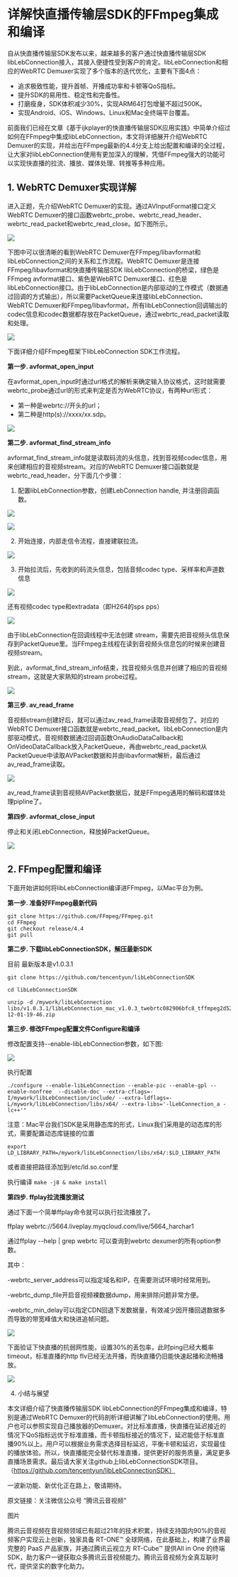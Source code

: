 # 详解快直播传输层SDK的FFmpeg集成和编译 #

自从快直播传输层SDK发布以来，越来越多的客户通过快直播传输层SDK libLebConnection接入，其接入便捷性受到客户的肯定。libLebConnection和相应的WebRTC Demuxer实现了多个版本的迭代优化，主要有下面4点：

- 追求极致性能，提升首帧、开播成功率和卡顿等QoS指标。
- 提升SDK的易用性、稳定性和完备性。
- 打磨瘦身，SDK体积减少30%，实现ARM64打包增量不超过500K。
- 实现Android、iOS、Windows、Linux和Mac全终端平台覆盖。

前面我们已经在文章《基于ijkplayer的快直播传输层SDK应用实践》中简单介绍过如何在FFmpeg中集成libLebConnection，本文将详细展开介绍WebRTC Demuxer的实现，并给出在FFmpeg最新的4.4分支上给出配置和编译的全过程，让大家对libLebConnection使用有更加深入的理解，凭借FFmpeg强大的功能可以实现快直播的拉流、播放、媒体处理、转推等多种应用。



## 1. WebRTC Demuxer实现详解 ##


进入正题，先介绍WebRTC Demuxer的实现。通过AVInputFormat接口定义WebRTC Demuxer的接口函数webrtc_probe、webrtc_read_header、webrtc_read_packet和webrtc_read_close。如下图所示。


![](./webrtc/20220114133214.jpg)

下图中可以很清晰的看到WebRTC Demuxer在FFmpeg/libavformat和libLebConnection之间的关系和工作流程。WebRTC Demuxer是连接FFmpeg/libavformat和快直播传输层SDK libLebConnection的桥梁，绿色是FFmpeg avformat接口、紫色是WebRTC Demuxer接口、红色是libLebConnection接口。由于libLebConnection是内部驱动的工作模式（数据通过回调的方式输出），所以需要PacketQueue来连接libLebConnection、WebRTC Demuxer和FFmpeg/libavformat，所有libLebConnection回调输出的codec信息和codec数据都存放在PacketQueue，通过webrtc_read_packet读取和处理。


![](./webrtc/20220114133316.jpg)

下面详细介绍FFmpeg框架下libLebConnection SDK工作流程。



**第一步. avformat_open_input**

在avformat_open_input时通过url格式的解析来确定输入协议格式，这时就需要webrtc_probe通过url的形式来判定是否为WebRTC协议，有两种url形式：

- 第一种是webrtc://开头的url；
- 第二种是http(s)://xxxx/xx.sdp。


![](./webrtc/20220114133354.jpg)

**第二步. avformat_find_stream_info**

avformat_find_stream_info就是读取码流的头信息，找到音视频codec信息，用来创建相应的音视频stream。对应的WebRTC Demuxer接口函数就是webrtc_read_header，分下面几个步骤：

1. 配置libLebConnection参数，创建LebConnection handle, 并注册回调函数。


![](./webrtc/20220114133421.jpg)

![](./webrtc/20220114133441.jpg)

2. 开始连接，内部走信令流程，直接建联拉流。


![](./webrtc/20220114133502.jpg)

3. 开始拉流后，先收到的码流头信息，包括音频codec type、采样率和声道数信息

![](./webrtc/20220114133522.jpg)

还有视频codec type和extradata（即H264的sps pps）

![](./webrtc/20220114133611.jpg)

由于libLebConnection在回调线程中无法创建 stream，需要先把音视频头信息保存到PacketQueue里。当FFmpeg主线程在读到音视频头信息包的时候来创建音视频stream。

到此，avformat_find_stream_info结束，找音视频头信息并创建了相应的音视频stream，这就是大家熟知的stream probe过程。

![](./webrtc/20220114133632.jpg)

**第三步. av_read_frame**

音视频stream创建好后，就可以通过av_read_frame读取音视频包了。对应的WebRTC Demuxer接口函数就是webrtc_read_packet。libLebConnection是内部驱动模式，音视频数据通过回调函数OnAudioDataCallback和OnVideoDataCallback放入PacketQueue，再由webrtc_read_packet从PacketQueue中读取AVPacket数据和并由libavformat解析，最后通过av_read_frame读取。

![](./webrtc/20220114133701.jpg)

av_read_frame读到音视频AVPacket数据后，就是FFmpeg通用的解码和媒体处理pipline了。

**第四步. avformat_close_input**

停止和关闭LebConnection，释放掉PacketQueue。 

![](./webrtc/20220114133725.jpg)
 
## 2. FFmpeg配置和编译 ##


下面开始讲如何将libLebConnection编译进FFmpeg，以Mac平台为例。

**第一步. 准备好FFmpeg最新代码**

```
git clone https://github.com/FFmpeg/FFmpeg.git
cd FFmpeg
git checkout release/4.4
git pull
```

**第二步. 下载libLebConnectionSDK，解压最新SDK**

目前
最新版本是v1.0.3.1

```
git clone https://github.com/tencentyun/libLebConnectionSDK

cd libLebConnectionSDK

unzip -d /mywork/libLebConnection libs/v1.0.3.1/libLebConnection_mac_v1.0.3_twebrtc082906bfc8_tffmpeg2d527017e1_2021-12-01-19-46.zip
```

**第三步. 修改FFmpeg配置文件Configure和编译**

修改配置支持--enable-libLebConnection参数，如下图:

![](./webrtc/20220114133824.jpg)

执行配置

```
./configure --enable-libLebConnection --enable-pic --enable-gpl --enable-nonfree  --disable-doc --extra-cflags=-I/mywork/libLebConnection/include/ --extra-ldflags=-L/mywork/libLebConnection/libs/x64/ --extra-libs='-lLebConnection_a -lc++'"
```

注意：Mac平台我们SDK是采用静态库的形式，Linux我们采用是的动态库的形式，需要配置动态库链接的位置

	export LD_LIBRARY_PATH=/mywork/libLebConnection/libs/x64/:$LD_LIBRARY_PATH 

或者直接把路径添加到/etc/ld.so.conf里


执行编译 `make -j8 & make install`

**第四步. ffplay拉流播放测试**

通过下面一个简单ffplay命令就可以执行拉流播放了。

ffplay webrtc://5664.liveplay.myqcloud.com/live/5664_harchar1

通过ffplay --help | grep webrtc 可以查询到webrtc dexumer的所有option参数。

其中：

-webrtc_server_address可以指定域名和IP，在需要测试环境时经常用到。

-webrtc_dump_file开启音视频裸数据dump，用来排除问题非常方便。

-webrtc_min_delay可以指定CDN回退下发数据量，有效减少因开播回退数据多而导致的带宽峰值大和快进追帧问题。

![](./webrtc/20220114134009.jpg)

下面验证下快直播的抗弱网性能，设置30%的丢包率，此时ping已经大概率timeout，标准直播的http flv已经无法开播，而快直播仍旧能快速起播和流畅播放。

![](./webrtc/20220114134027.jpg)

4. 小结与展望


本文详细介绍了快直播传输层SDK libLebConnection的FFmpeg集成和编译，特别是通过WebRTC Demuxer的代码剖析详细讲解了libLebConnection的使用。用户也可以参照实现自己播放器的Demuxer。对比标准直播，快直播在延迟接近的情况下QoS指标远优于标准直播，而卡顿指标接近的情况下，延迟能低于标准直播90%以上。用户可以根据业务需求选择目标延迟，平衡卡顿和延迟，实现最佳的播放体验。所以，快直播能完全替代标准直播，提供更好的服务质量，满足更多直播场景需求。最后请大家关注github上libLebConnectionSDK项目。（https://github.com/tencentyun/libLebConnectionSDK）

一波新功能、新优化正在路上，敬请期待。

原文链接：关注微信公众号 “腾讯云音视频”





图片

腾讯云音视频在音视频领域已有超过21年的技术积累，持续支持国内90%的音视频客户实现云上创新，独家具备 RT-ONE™ 全球网络，在此基础上，构建了业界最完整的 PaaS 产品家族，并通过腾讯云视立方 RT-Cube™ 提供All in One 的终端SDK，助力客户一键获取众多腾讯云音视频能力。腾讯云音视频为全真互联时代，提供坚实的数字化助力。